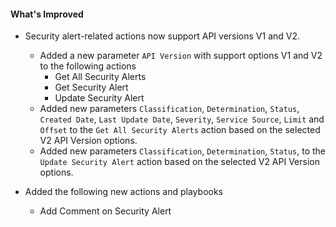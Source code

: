 #### What's Improved
- Security alert-related actions now support API versions V1 and V2. 
  - Added a new parameter `API Version` with support options V1 and V2 to the following actions
     - Get All Security Alerts
     - Get Security Alert
     - Update Security Alert
  - Added new parameters `Classification`, `Determination`, `Status`, `Created Date`, `Last Update Date`, `Severity`, `Service Source`, `Limit` and `Offset` to the `Get All Security Alerts` action based on the selected V2 API Version options.
  - Added new parameters `Classification`, `Determination`, `Status`,  to the `Update Security Alert` action based on the selected V2 API Version options.

- Added the following new actions and playbooks
  - Add Comment on Security Alert
